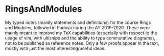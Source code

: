 # RingsAndModules
My typed notes (mainly statements and definitions) for the course Rings and Modules, followed in Padova during the AY 2019-2020.
These were mainly meant to improve my TeX capabilities (especially with respect to the usage of vim, with ultisnips
and the ability to type commutative diagrams), not to be published as reference notes.
Only a few proofs appear in the text, mostly with just the most interesting/useful ideas.

